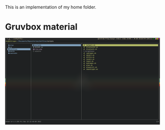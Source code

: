 This is an implementation of my home folder.
# Gruvbox material
![](https://github.com/saocodon/dotfiles/blob/main/rice.png)
